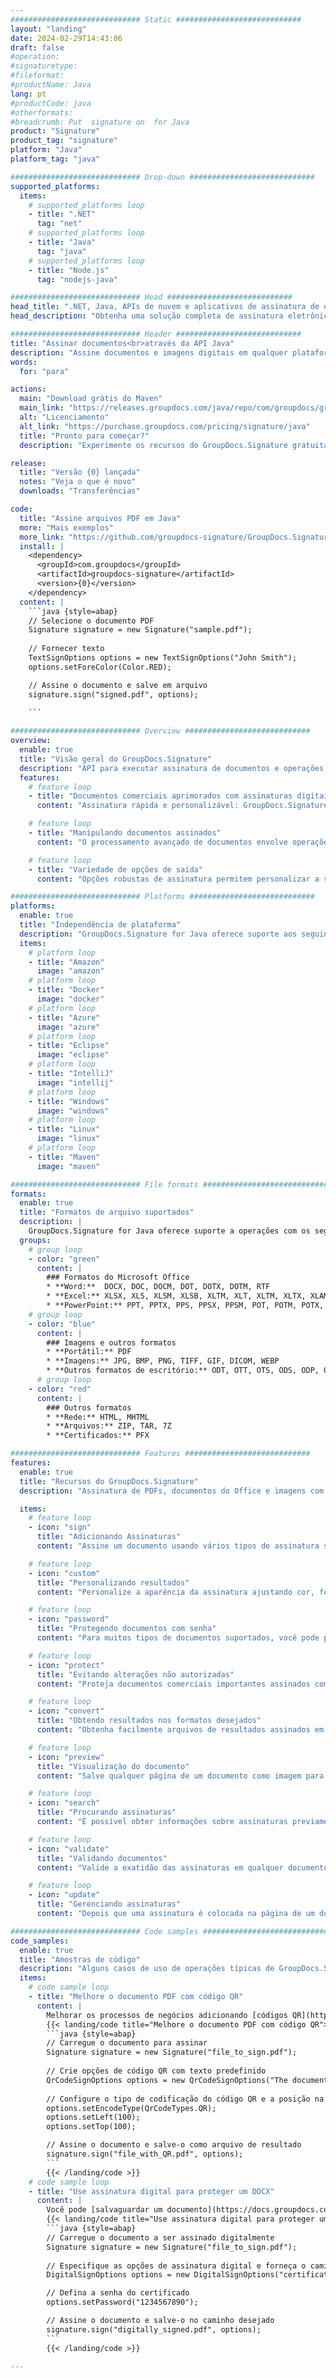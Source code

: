 ```yaml
---
############################# Static ############################
layout: "landing"
date: 2024-02-29T14:43:06
draft: false
#operation: 
#signaturetype: 
#fileformat: 
#productName: Java
lang: pt
#productCode: java
#otherformats: 
#breadcrumb: Put  signature on  for Java
product: "Signature"
product_tag: "signature"
platform: "Java"
platform_tag: "java"

############################# Drop-down ############################
supported_platforms:
  items:
    # supported_platforms loop
    - title: ".NET"
      tag: "net"
    # supported_platforms loop
    - title: "Java"
      tag: "java"
    # supported_platforms loop
    - title: "Node.js"
      tag: "nodejs-java"

############################# Head ############################
head_title: ".NET, Java, APIs de nuvem e aplicativos de assinatura de documentos on-line"
head_description: "Obtenha uma solução completa de assinatura eletrônica de documentos para aplicativos .NET, Java e baseados em nuvem. Assine formatos de documentos comuns online usando o recurso simples de arrastar e soltar"

############################# Header ############################
title: "Assinar documentos<br>através da API Java"
description: "Assine documentos e imagens digitais em qualquer plataforma usando nossas APIs flexíveis e soluções baseadas em aplicativos para programadores e usuários finais."
words:
  for: "para"

actions:
  main: "Download grátis do Maven"
  main_link: "https://releases.groupdocs.com/java/repo/com/groupdocs/groupdocs-signature/"
  alt: "Licenciamento"
  alt_link: "https://purchase.groupdocs.com/pricing/signature/java"
  title: "Pronto para começar?"
  description: "Experimente os recursos do GroupDocs.Signature gratuitamente ou solicite uma licença"

release:
  title: "Versão {0} lançada"
  notes: "Veja o que é novo"
  downloads: "Transferências"

code:
  title: "Assine arquivos PDF em Java"
  more: "Mais exemplos"
  more_link: "https://github.com/groupdocs-signature/GroupDocs.Signature-for-Java"
  install: |
    <dependency>
      <groupId>com.groupdocs</groupId>
      <artifactId>groupdocs-signature</artifactId>
      <version>{0}</version>
    </dependency>
  content: |
    ```java {style=abap}  
    // Selecione o documento PDF
    Signature signature = new Signature("sample.pdf");
    
    // Fornecer texto
    TextSignOptions options = new TextSignOptions("John Smith");
    options.setForeColor(Color.RED);

    // Assine o documento e salve em arquivo
    signature.sign("signed.pdf", options);
    
    ```

############################# Overview ############################
overview:
  enable: true
  title: "Visão geral do GroupDocs.Signature"
  description: "API para executar assinatura de documentos e operações relacionadas em aplicativos Java"
  features:
    # feature loop
    - title: "Documentos comerciais aprimorados com assinaturas digitais em Java"
      content: "Assinatura rápida e personalizável: GroupDocs.Signature for Java oferece uma ampla gama de opções de assinatura digital para PDFs, imagens e documentos do Office. Você pode usar texto, códigos de barras, códigos QR, certificados digitais, imagens ou metadados ocultos. O processamento de documentos é rápido e eficiente."

    # feature loop
    - title: "Manipulando documentos assinados"
      content: "O processamento avançado de documentos envolve operações poderosas em documentos assinados usando GroupDocs.Signature for Java. Você pode pesquisar e validar assinaturas que foram adicionadas a documentos comerciais usando vários critérios úteis. Além disso, você pode acessar informações detalhadas sobre o documento ou obter imagens de visualização de suas páginas."

    # feature loop
    - title: "Variedade de opções de saída"
      content: "Opções robustas de assinatura permitem personalizar a saída de documentos assinados com GroupDocs.Signature for Java. Você pode posicionar com precisão qualquer assinatura em qualquer página do documento e configurar sua aparência de várias maneiras. A API Java suporta o salvamento de documentos comerciais assinados em vários formatos suportados e oferece opções para protegê-los com senhas."

############################# Platforms ############################
platforms:
  enable: true
  title: "Independência de plataforma"
  description: "GroupDocs.Signature for Java oferece suporte aos seguintes sistemas operacionais, estruturas e gerenciadores de pacotes"
  items:
    # platform loop
    - title: "Amazon"
      image: "amazon"
    # platform loop
    - title: "Docker"
      image: "docker"
    # platform loop
    - title: "Azure"
      image: "azure"
    # platform loop
    - title: "Eclipse"
      image: "eclipse"
    # platform loop
    - title: "IntelliJ"
      image: "intellij"
    # platform loop
    - title: "Windows"
      image: "windows"
    # platform loop
    - title: "Linux"
      image: "linux"
    # platform loop
    - title: "Maven"
      image: "maven"

############################# File formats ############################
formats:
  enable: true
  title: "Formatos de arquivo suportados"
  description: |
    GroupDocs.Signature for Java oferece suporte a operações com os seguintes [formatos de arquivo](https://docs.groupdocs.com/signature/java/supported-document-formats/).
  groups:
    # group loop
    - color: "green"
      content: |
        ### Formatos do Microsoft Office
        * **Word:**  DOCX, DOC, DOCM, DOT, DOTX, DOTM, RTF
        * **Excel:** XLSX, XLS, XLSM, XLSB, XLTM, XLT, XLTM, XLTX, XLAM, SXC, SpreadsheetML
        * **PowerPoint:** PPT, PPTX, PPS, PPSX, PPSM, POT, POTM, POTX, PPTM
    # group loop
    - color: "blue"
      content: |
        ### Imagens e outros formatos
        * **Portátil:** PDF
        * **Imagens:** JPG, BMP, PNG, TIFF, GIF, DICOM, WEBP
        * **Outros formatos de escritório:** ODT, OTT, OTS, ODS, ODP, OTP, ODG
      # group loop
    - color: "red"
      content: |
        ### Outros formatos
        * **Rede:** HTML, MHTML
        * **Arquivos:** ZIP, TAR, 7Z
        * **Certificados:** PFX

############################# Features ############################
features:
  enable: true
  title: "Recursos do GroupDocs.Signature"
  description: "Assinatura de PDFs, documentos do Office e imagens com assinaturas digitais"

  items:
    # feature loop
    - icon: "sign"
      title: "Adicionando Assinaturas"
      content: "Assine um documento usando vários tipos de assinatura suportados, colocando uma assinatura digital precisamente em qualquer posição de qualquer página."

    # feature loop
    - icon: "custom"
      title: "Personalizando resultados"
      content: "Personalize a aparência da assinatura ajustando cor, fonte, borda, rotação e outros recursos para obter o resultado desejado."

    # feature loop
    - icon: "password"
      title: "Protegendo documentos com senha"
      content: "Para muitos tipos de documentos suportados, você pode proteger o documento assinado com uma senha."

    # feature loop
    - icon: "protect"
      title: "Evitando alterações não autorizadas"
      content: "Proteja documentos comerciais importantes assinados com um certificado digital contra modificações não autorizadas."

    # feature loop
    - icon: "convert"
      title: "Obtendo resultados nos formatos desejados"
      content: "Obtenha facilmente arquivos de resultados assinados em qualquer formato compatível. Você também pode converter documentos do MS Word em PDF sem esforço."

    # feature loop
    - icon: "preview"
      title: "Visualização do documento"
      content: "Salve qualquer página de um documento como imagem para processamento futuro."

    # feature loop
    - icon: "search"
      title: "Procurando assinaturas"
      content: "É possível obter informações sobre assinaturas previamente adicionadas em documentos específicos."

    # feature loop
    - icon: "validate"
      title: "Validando documentos"
      content: "Valide a exatidão das assinaturas em qualquer documento assinado."

    # feature loop
    - icon: "update"
      title: "Gerenciando assinaturas"
      content: "Depois que uma assinatura é colocada na página de um documento, ela pode ser excluída, movida ou atualizada conforme necessário."

############################# Code samples ############################
code_samples:
  enable: true
  title: "Amostras de código"
  description: "Alguns casos de uso de operações típicas de GroupDocs.Signature para Java"
  items:
    # code sample loop
    - title: "Melhore o documento PDF com código QR"
      content: |
        Melhorar os processos de negócios adicionando [códigos QR](https://docs.groupdocs.com/signature/java/esign-document-with-qr-code-signature/) a páginas específicas de documentos PDF pode ser valioso. Há um exemplo de como adicionar um código QR usando GroupDocs.Signature for Java.
        {{< landing/code title="Melhore o documento PDF com código QR">}}
        ```java {style=abap}
        // Carregue o documento para assinar
        Signature signature = new Signature("file_to_sign.pdf");
        
        // Crie opções de código QR com texto predefinido
        QrCodeSignOptions options = new QrCodeSignOptions("The document is approved by John Smith");
        
        // Configure o tipo de codificação do código QR e a posição na página
        options.setEncodeType(QrCodeTypes.QR);
        options.setLeft(100);
        options.setTop(100);

        // Assine o documento e salve-o como arquivo de resultado
        signature.sign("file_with_QR.pdf", options);
        ```
        {{< /landing/code >}}
    # code sample loop
    - title: "Use assinatura digital para proteger um DOCX"
      content: |
        Você pode [salvaguardar um documento](https://docs.groupdocs.com/signature/java/esign-document-with-digital-signature/) usando assinaturas pessoais ou corporativas armazenadas como certificados digitais. Os documentos protegidos por certificado não podem ser alterados sem invalidar a assinatura.
        {{< landing/code title="Use assinatura digital para proteger um DOCX">}}
        ```java {style=abap}   
        // Carregue o documento a ser assinado digitalmente
        Signature signature = new Signature("file_to_sign.pdf");
        
        // Especifique as opções de assinatura digital e forneça o caminho para o arquivo do certificado
        DigitalSignOptions options = new DigitalSignOptions("certificate.pfx");

        // Defina a senha do certificado
        options.setPassword("1234567890");

        // Assine o documento e salve-o no caminho desejado
        signature.sign("digitally_signed.pdf", options);
        ```
        {{< /landing/code >}}

---
```

